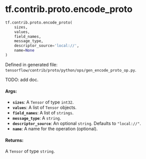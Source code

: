<div itemscope itemtype="http://developers.google.com/ReferenceObject">
<meta itemprop="name" content="tf.contrib.proto.encode_proto" />
</div>

# tf.contrib.proto.encode_proto

``` python
tf.contrib.proto.encode_proto(
    sizes,
    values,
    field_names,
    message_type,
    descriptor_source='local://',
    name=None
)
```



Defined in generated file: `tensorflow/contrib/proto/python/ops/gen_encode_proto_op.py`.

TODO: add doc.

#### Args:

* <b>`sizes`</b>: A `Tensor` of type `int32`.
* <b>`values`</b>: A list of `Tensor` objects.
* <b>`field_names`</b>: A list of `strings`.
* <b>`message_type`</b>: A `string`.
* <b>`descriptor_source`</b>: An optional `string`. Defaults to `"local://"`.
* <b>`name`</b>: A name for the operation (optional).


#### Returns:

A `Tensor` of type `string`.